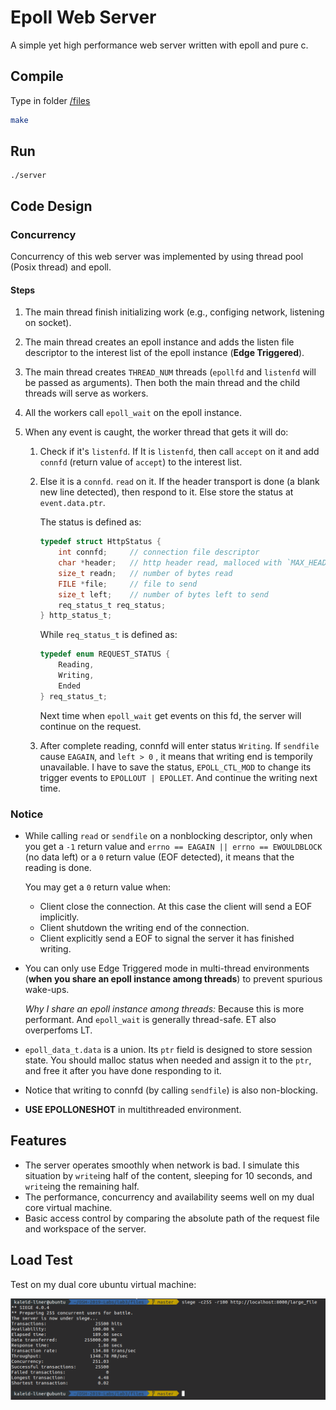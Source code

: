 # Epoll Web Server

A simple yet high performance web server written with epoll and pure c.

## Compile

Type in folder [/files](./files)

```bash
make
```

## Run

```
./server
```

## Code Design

### Concurrency

Concurrency of this web server was implemented by using thread pool (Posix thread) and epoll.

#### Steps

1. The main thread finish initializing work (e.g., configing network, listening on socket).

2. The main thread creates an epoll instance and adds the listen file descriptor to the interest list of the epoll instance (**Edge Triggered**).

3. The main thread creates `THREAD_NUM` threads (`epollfd` and `listenfd` will be passed as arguments). Then both the main thread and the child threads will serve as workers.

4. All the workers call `epoll_wait` on the epoll instance. 

5. When any event is caught, the worker thread that gets it will do:

   1. Check if it's `listenfd`. If It is `listenfd`, then call `accept` on it and add `connfd` (return value of `accept`) to the interest list.

   2. Else it is a `connfd`. `read` on it. If the header transport is done (a blank new line detected), then respond to it. Else store the status at `event.data.ptr`.

      The status is defined as:

      ```c
      typedef struct HttpStatus {
          int connfd;     // connection file descriptor
          char *header;   // http header read, malloced with `MAX_HEADER` size
          size_t readn;   // number of bytes read
          FILE *file;     // file to send
          size_t left;    // number of bytes left to send
          req_status_t req_status; 
      } http_status_t;
      ```

      While `req_status_t` is defined as:

      ```c
      typedef enum REQUEST_STATUS {
          Reading,
          Writing,
          Ended
      } req_status_t;
      ```

      Next time when `epoll_wait` get events on this fd, the server will continue on the request.

   3. After complete reading, connfd will enter status `Writing`. If `sendfile` cause `EAGAIN`, and `left > 0` , it means that writing end is temporily unavailable. I have to save the status, `EPOLL_CTL_MOD` to change its trigger events to `EPOLLOUT | EPOLLET`. And continue the writing next time. 

### Notice

- While calling `read` or `sendfile` on a nonblocking descriptor, only when you get a `-1` return value and `errno == EAGAIN || errno == EWOULDBLOCK` (no data left) or a `0` return value (EOF detected), it means that the reading is done.

  You may get a `0` return value when:

  - Client close the connection. At this case the client will send a EOF implicitly.
  - Client shutdown the writing end of the connection.
  - Client explicitly send a EOF to signal the server it has finished writing.

- You can only use Edge Triggered mode in multi-thread environments (**when you share an epoll instance among threads**) to prevent spurious wake-ups.

  *Why I share an epoll instance among threads:* Because this is more performant. And `epoll_wait` is generally thread-safe. ET also overperfoms LT.

- `epoll_data_t.data` is a union. Its `ptr` field is designed to store session state. You should malloc status when needed and assign it to the `ptr`, and free it after you have done responding to it.

- Notice that writing to connfd (by calling `sendfile`) is also non-blocking.

- **USE EPOLLONESHOT** in multithreaded environment.

## Features

- The server operates smoothly when network is bad. I simulate this situation by `write`ing half of the content, sleeping for 10 seconds, and `write`ing the remaining half.
- The performance, concurrency and availability seems well on my dual core virtual machine.
- Basic access control by comparing the absolute path of the request file and workspace of the server.

## Load Test

Test on my dual core ubuntu virtual machine: 

![server_load_test](../assets/server_load_test.png)